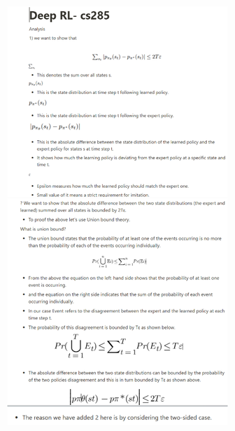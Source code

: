 ![what is Reinforcement learning](/Deep_Rl_cs285/hw1/cs285/Images/page11.PNG "Optional title attribute")
![what is Reinforcement learning](/Deep_Rl_cs285/hw1/cs285/Images/page12.PNG "Optional title attribute")
![what is Reinforcement learning](/Deep_Rl_cs285//hw1/cs285/Images/page3.PNG "Optional title attribute")
